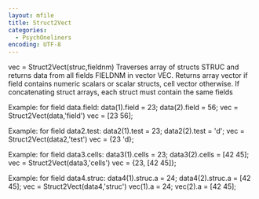 ```yaml
---
layout: mfile
title: Struct2Vect
categories:
  - PsychOneliners
encoding: UTF-8
---
```


vec = Struct2Vect(struc,fieldnm)
Traverses array of structs STRUC and returns data from all fields FIELDNM
in vector VEC.
Returns array vector if field contains numeric scalars or scalar structs,
cell vector otherwise. If concatenating struct arrays, each struct must
contain the same fields

Example: for field data.field:
  data(1).field = 23;
  data(2).field = 56;
  vec = Struct2Vect(data,'field')
  vec = [23 56];

Example: for field data2.test:
  data2(1).test = 23;
  data2(2).test = 'd';
  vec = Struct2Vect(data2,'test')
  vec = {23 'd};

Example: for field data3.cells:
  data3(1).cells = 23;
  data3(2).cells = [42 45];
  vec = Struct2Vect(data3,'cells')
  vec = {23, [42 45]};

Example: for field data4.struc:
  data4(1).struc.a = 24;
  data4(2).struc.a = [42 45];
  vec = Struct2Vect(data4,'struc')
  vec(1).a = 24;
  vec(2).a = [42 45];